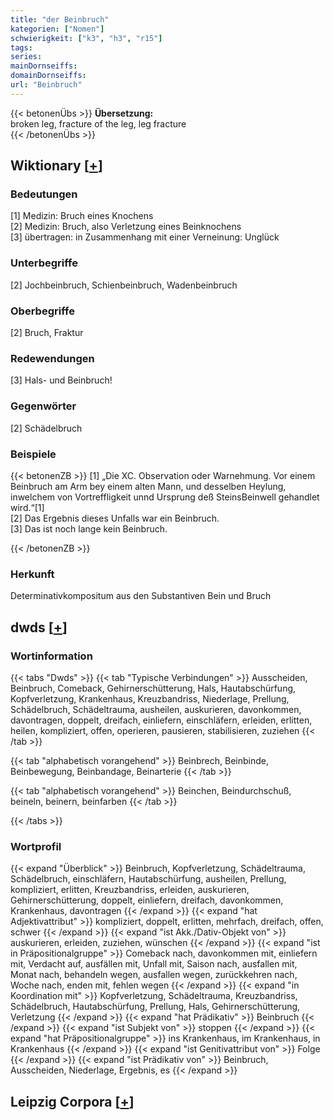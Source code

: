```yaml
---
title: "der Beinbruch"
kategorien: ["Nomen"]
schwierigkeit: ["k3", "h3", "r15"]
tags:
series:
mainDornseiffs:
domainDornseiffs:
url: "Beinbruch"
---
```


{{< betonenÜbs >}}
**Übersetzung:**  
broken  leg, fracture of the leg, leg fracture  
{{< /betonenÜbs >}}

## Wiktionary [[+](https://de.wiktionary.org/wiki/Beinbruch)]

### Bedeutungen
[1] Medizin: Bruch eines Knochens  
[2] Medizin: Bruch, also Verletzung eines Beinknochens  
[3] übertragen: in Zusammenhang mit einer Verneinung: Unglück  

### Unterbegriffe
[2] Jochbeinbruch, Schienbeinbruch, Wadenbeinbruch  

### Oberbegriffe
[2] Bruch, Fraktur  

### Redewendungen
[3] Hals- und Beinbruch!  

### Gegenwörter
[2] Schädelbruch  

### Beispiele
{{< betonenZB >}}
[1] „Die XC. Observation oder Warnehmung. Vor einem Beinbruch am Arm bey einem alten Mann, und desselben Heylung, inwelchem von Vortreffligkeit unnd Ursprung deß SteinsBeinwell gehandlet wird.“[1]  
[2] Das Ergebnis dieses Unfalls war ein Beinbruch.  
[3] Das ist noch lange kein Beinbruch.  

{{< /betonenZB >}}
### Herkunft
Determinativkompositum aus den Substantiven Bein und Bruch  



## dwds [[+](https://www.dwds.de/wb/Beinbruch)]

### Wortinformation
{{< tabs "Dwds" >}}
{{< tab "Typische Verbindungen" >}}
Ausscheiden, Beinbruch, Comeback, Gehirnerschütterung, Hals, Hautabschürfung, Kopfverletzung, Krankenhaus, Kreuzbandriss, Niederlage, Prellung, Schädelbruch, Schädeltrauma, ausheilen, auskurieren, davonkommen, davontragen, doppelt, dreifach, einliefern, einschläfern, erleiden, erlitten, heilen, kompliziert, offen, operieren, pausieren, stabilisieren, zuziehen
{{< /tab >}}

{{< tab "alphabetisch vorangehend" >}}
Beinbrech, Beinbinde, Beinbewegung, Beinbandage, Beinarterie
{{< /tab >}}

{{< tab "alphabetisch vorangehend" >}}
Beinchen, Beindurchschuß, beineln, beinern, beinfarben
{{< /tab >}}

{{< /tabs >}}

### Wortprofil
{{< expand "Überblick" >}} Beinbruch, Kopfverletzung, Schädeltrauma, Schädelbruch, einschläfern, Hautabschürfung, ausheilen, Prellung, kompliziert, erlitten, Kreuzbandriss, erleiden, auskurieren, Gehirnerschütterung, doppelt, einliefern, dreifach, davonkommen, Krankenhaus, davontragen {{< /expand >}}
{{< expand "hat Adjektivattribut" >}} kompliziert, doppelt, erlitten, mehrfach, dreifach, offen, schwer {{< /expand >}}
{{< expand "ist Akk./Dativ-Objekt von" >}} auskurieren, erleiden, zuziehen, wünschen {{< /expand >}}
{{< expand "ist in Präpositionalgruppe" >}} Comeback nach, davonkommen mit, einliefern mit, Verdacht auf, ausfällen mit, Unfall mit, Saison nach, ausfallen mit, Monat nach, behandeln wegen, ausfallen wegen, zurückkehren nach, Woche nach, enden mit, fehlen wegen {{< /expand >}}
{{< expand "in Koordination mit" >}} Kopfverletzung, Schädeltrauma, Kreuzbandriss, Schädelbruch, Hautabschürfung, Prellung, Hals, Gehirnerschütterung, Verletzung {{< /expand >}}
{{< expand "hat Prädikativ" >}} Beinbruch {{< /expand >}}
{{< expand "ist Subjekt von" >}} stoppen {{< /expand >}}
{{< expand "hat Präpositionalgruppe" >}} ins Krankenhaus, im Krankenhaus, in Krankenhaus {{< /expand >}}
{{< expand "ist Genitivattribut von" >}} Folge {{< /expand >}}
{{< expand "ist Prädikativ von" >}} Beinbruch, Ausscheiden, Niederlage, Ergebnis, es {{< /expand >}}

## Leipzig Corpora [[+](https://corpora.uni-leipzig.de/en/res?word=Beinbruch&corpusId=deu_newscrawl-public_2018)]

